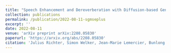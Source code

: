 ```yaml
---
title: "Speech Enhancement and Dereverberation with Diffusion-based Generative Models"
collection: publications
permalink: /publication/2022-08-11-sgmseplus
excerpt: ''
date: 2022-08-11
venue: 'arXiv preprint arXiv:2208.05830'
paperurl: 'https://arxiv.org/abs/2208.05830'
citation: 'Julius Richter, Simon Welker, Jean-Marie Lemercier, Bunlong Lay, Timo Gerkmann (2022). &quot;Speech Enhancement and Dereverberation with Diffusion-based Generative Models.&quot; <i>arXiv preprint arXiv:2208.05830</i>.'
---
```

